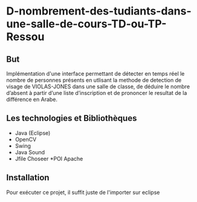 # D-nombrement-des-tudiants-dans-une-salle-de-cours-TD-ou-TP-Ressou
## But
Implémentation d'une interface permettant de détecter en temps réel le nombre de personnes présents en utlisant la methode de detection de visage de VIOLAS-JONES dans une salle de classe, de déduire le nombre d’absent à partir d’une liste d’inscription et de prononcer le resultat de la différence en Arabe. 
## Les technologies et Bibliothèques  
* Java (Eclipse)
* OpenCV
* Swing
* Java Sound
* Jfile Choseer
*POI Apache
## Installation
Pour exécuter ce projet, il suffit juste de l'importer sur eclipse 
